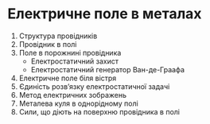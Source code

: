 # Електричне поле в металах

1. Структура провідників
2. Провідник в полі
3. Поле в порожнині провідника
   - Електростатичний захист
   - Електростатичний генератор Ван-де-Граафа
4. Електричне поле біля вістря
5. Єдиність розв’язку електростатичної задачі
6. Метод електричних зображень
7. Металева куля в однорідному полі
8. Сили, що діють на поверхню провідника в полі
